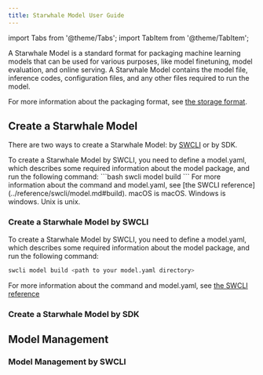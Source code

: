 ```yaml
---
title: Starwhale Model User Guide
---
```


import Tabs from '@theme/Tabs';
import TabItem from '@theme/TabItem';

A Starwhale Model is a standard format for packaging machine learning models that can be used for various purposes, like model finetuning, model evaluation, and online serving. A Starwhale Model contains the model file, inference codes, configuration files, and any other files required to run the model.

For more information about the packaging format, see [the storage format](#format).

## Create a Starwhale Model

There are two ways to create a Starwhale Model: by [SWCLI](../reference/swcli/model.md) or by SDK.

<Tabs groupId="operating-mode">
  <TabItem value="cli" label="CLI">To create a Starwhale Model by SWCLI, you need to define a model.yaml, which describes some required information about the model package, and run the following command:
```bash
swcli model build <path to your model.yaml directory>
```
For more information about the command and model.yaml, see [the SWCLI reference](../reference/swcli/model.md#build).</TabItem>
  <TabItem value="sdk" label="SDK">macOS is macOS.</TabItem>
</Tabs>

<Tabs groupId="non-sdk-operating-mode">
  <TabItem value="cli" label="CLI">Windows is windows.</TabItem>
  <TabItem value="ui" label="UI">Unix is unix.</TabItem>
</Tabs>

### Create a Starwhale Model by SWCLI

To create a Starwhale Model by SWCLI, you need to define a model.yaml, which describes some required information about the model package, and run the following command:

```bash
swcli model build <path to your model.yaml directory>
```

For more information about the command and model.yaml, see [the SWCLI reference](../reference/swcli/model.md#build)

### Create a Starwhale Model by SDK

## Model Management

### Model Management by SWCLI
